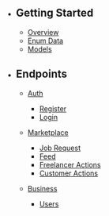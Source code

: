 - ## Getting Started
  - [Overview](/{{route}}/{{version}}/overview)
  - [Enum Data](/{{route}}/{{version}}/enums)
  - [Models](/{{route}}/{{version}}/models)
- ## Endpoints
    - [Auth](#)
        - [Register](/{{route}}/{{version}}/auth/register)
        - [Login](/{{route}}/{{version}}/auth/login)
    
    - [Marketplace](#)
        - [Job Request](/{{route}}/{{version}}/marketplace/job-request)
        - [Feed](/{{route}}/{{version}}/marketplace/feed)
        - [Freelancer Actions](/{{route}}/{{version}}/marketplace/freelancer-actions)
        - [Customer Actions](/{{route}}/{{version}}/marketplace/customer-actions)
    
    - [Business](#)
        - [Users](/{{route}}/{{version}}/business/users)
    
  